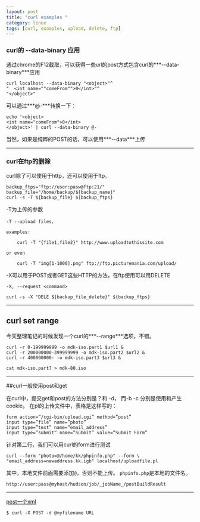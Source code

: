 ```yaml
---
layout: post
title: "curl examples "
category: linux
tags: [curl, examples, upload, delete, ftp]
---
```


### curl的 --data-binary 应用

通过chrome的F12截取，可以获得一些url的post方式包含curl的***--data-binary***应用

```
curl localhost --data-binary "<object>"^
"  <int name=""comeFrom"">0</int>"^
"</object>"
```

可以通过***@-***转换一下：

```
echo '<object>
<int name="comeFrom">0</int>
</object>' | curl --data-binary @-
```
当然，如果是纯粹的POST的话，可以使用***--data***上传


---

### curl在ftp的删除

curl除了可以使用于http，还可以使用于ftp。

```
backup_ftps="ftp://user:pasw@ftp:21/"
backup_file="/home/backup/${backup_name}"
curl -s -T ${backup_file} ${backup_ftps}
```

-T为上传的参数
```
-T --upload files，

examples: 

    curl -T "{file1,file2}" http://www.uploadtothissite.com

or even

    curl -T "img[1-1000].png" ftp://ftp.picturemania.com/upload/
```

-X可以用于POST或者GET这些HTTP的方法，在ftp使用可以用DELETE

```
-X, --request <command>

curl -s -X "DELE ${backup_file_delete}" ${backup_ftps}
```

---

## curl set range

今天整理笔记的时候发现一个curl的***--range***选项，不错。

```
curl -r 0-199999999 -o mdk-iso.part1 $url1 &
curl -r 200000000-399999999 -o mdk-iso.part2 $url2 &
curl -r 400000000- -o mdk-iso.part3 $url3 &

cat mdk-iso.part? > mdk-80.iso

```


---

##curl一般使用post和get


在curl中，提交get和post的方法分别是？和 -d， 而-b -c 分别是使用和产生cookie。
在pl的上传文件中，表格是这样写的：

```
form action=”/cgi-bin/upload.cgi” method=”post”
input type=”file” name=”photo”
input type=”text” name=”email_address”
input type=”submit” name=”Submit” value=”Submit Form”
```

针对第二行，我们可以用curl的form进行测试

```
curl --form "photo=@/home/kk/phpinfo.php" --form \
"email_address=newaddress.kk.igb" localhost/uploadfile.pl
```


其中，本地文件前面需要添加`@`，否则不能上传。
`phpinfo.php`是本地的文件名。


```
http://user:pass@myhost/hudson/job/_jobName_/postBuildResult
```

---

[post一个xml](http://stackoverflow.com/questions/3007253/send-post-xml-file-using-curl-command-line)

```
$ curl -X POST -d @myfilename URL
```


